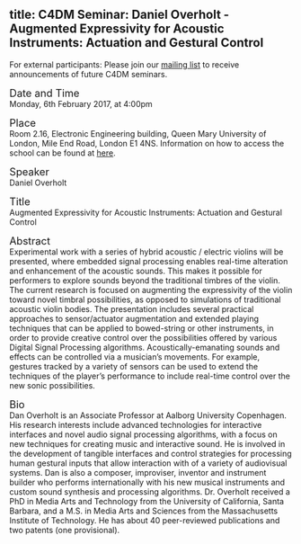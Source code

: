 title: C4DM Seminar: Daniel Overholt - Augmented Expressivity for Acoustic Instruments: Actuation and Gestural Control
-----------------

<p>For external participants: Please join our <a href="/seminars.html">mailing list</a> to receive announcements of future C4DM seminars.</p>


<span style="font-size: 130%;">Date and Time</span></br>
Monday, 6th February 2017, at 4:00pm

<span style="font-size: 130%;">Place</span></br>
Room 2.16, Electronic Engineering building, Queen Mary University of London, Mile End Road, London E1 4NS. Information on how to access the school can be found at <a href="http://www.eecs.qmul.ac.uk/contact-us/">here</a>.

<span style="font-size: 130%;">Speaker</span></br>
Daniel Overholt

<span style="font-size: 130%;">Title</span></br>
Augmented Expressivity for Acoustic Instruments: Actuation and Gestural Control

<span style="font-size: 130%;">Abstract</span></br>
Experimental work with a series of hybrid acoustic / electric violins will be presented, where embedded signal processing enables real-time alteration and enhancement of the acoustic sounds. This makes it possible for performers to explore sounds beyond the traditional timbres of the violin. The current research is focused on augmenting the expressivity of the violin toward novel timbral possibilities, as opposed to simulations of traditional acoustic violin bodies. The presentation includes several practical approaches to sensor/actuator augmentation and extended playing techniques that can be applied to bowed-string or other instruments, in order to provide creative control over the possibilities offered by various Digital Signal Processing algorithms. Acoustically-emanating sounds and effects can be controlled via a musician’s movements. For example, gestures tracked by a variety of sensors can be used to extend the techniques of the player’s performance to include real-time control over the new sonic possibilities.

<span style="font-size: 130%;">Bio</span></br>
Dan Overholt is an Associate Professor at Aalborg University Copenhagen. His research interests include advanced technologies for interactive interfaces and novel audio signal processing algorithms, with a focus on new techniques for creating music and interactive sound. He is involved in the development of tangible interfaces and control strategies for processing human gestural inputs that allow interaction with of a variety of audiovisual systems. Dan is also a composer, improviser, inventor and instrument builder who performs internationally with his new musical instruments and custom sound synthesis and processing algorithms. Dr. Overholt received a PhD in Media Arts and Technology from the University of California, Santa Barbara, and a M.S. in Media Arts and Sciences from the Massachusetts Institute of Technology. He has about 40 peer-reviewed publications and two patents (one provisional).

